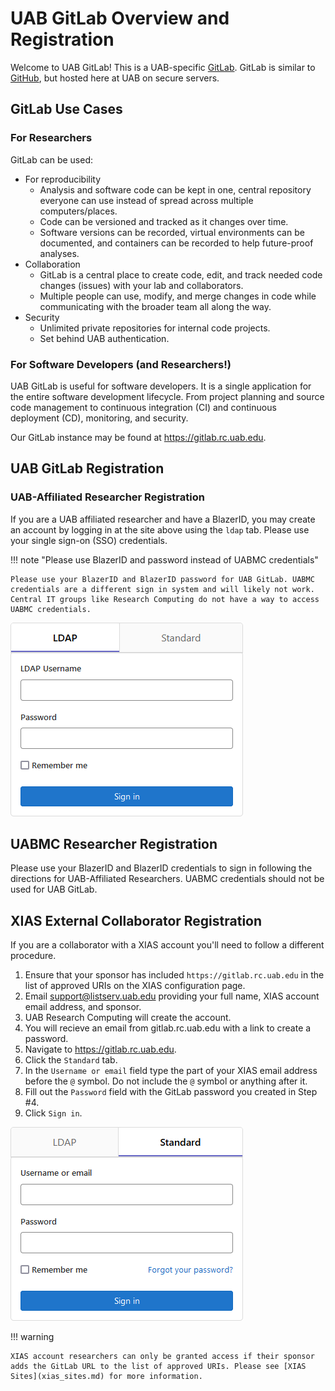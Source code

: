 # UAB GitLab Overview and Registration

Welcome to UAB GitLab! This is a UAB-specific [GitLab](https://about.gitlab.com/). GitLab is similar to [GitHub](https://github.com/), but hosted here at UAB on secure servers.

## GitLab Use Cases

### For Researchers

GitLab can be used:

- For reproducibility
    - Analysis and software code can be kept in one, central repository everyone can use instead of spread across multiple computers/places.
    - Code can be versioned and tracked as it changes over time.
    - Software versions can be recorded, virtual environments can be documented, and containers can be recorded to help future-proof analyses.
- Collaboration
    - GitLab is a central place to create code, edit, and track needed code changes (issues) with your lab and collaborators.
    - Multiple people can use, modify, and merge changes in code while communicating with the broader team all along the way.
- Security
    - Unlimited private repositories for internal code projects.
    - Set behind UAB authentication.

### For Software Developers (and Researchers!)

UAB GitLab is useful for software developers. It is a single application for the entire software development lifecycle. From project planning and source code management to continuous integration (CI) and continuous deployment (CD), monitoring, and security.

Our GitLab instance may be found at <https://gitlab.rc.uab.edu>.

## UAB GitLab Registration

### UAB-Affiliated Researcher Registration

If you are a UAB affiliated researcher and have a BlazerID, you may create an account by logging in at the site above using the `ldap` tab. Please use your single sign-on (SSO) credentials.

<!-- markdownlint-disable MD046 -->
!!! note "Please use BlazerID and password instead of UABMC credentials"

    Please use your BlazerID and BlazerID password for UAB GitLab. UABMC credentials are a different sign in system and will likely not work. Central IT groups like Research Computing do not have a way to access UABMC credentials.
<!-- markdownlint-enable MD046 -->

![!gitlab login pane with ldap tab selected ><](images/gitlab_researcher_ldap.png)

## UABMC Researcher Registration

Please use your BlazerID and BlazerID credentials to sign in following the directions for UAB-Affiliated Researchers. UABMC credentials should not be used for UAB GitLab.

## XIAS External Collaborator Registration

If you are a collaborator with a XIAS account you'll need to follow a different procedure.

1. Ensure that your sponsor has included `https://gitlab.rc.uab.edu` in the list of approved URIs on the XIAS configuration page.
2. Email support@listserv.uab.edu providing your full name, XIAS account email address, and sponsor.
3. UAB Research Computing will create the account.
4. You will recieve an email from gitlab.rc.uab.edu with a link to create a password.
5. Navigate to <https://gitlab.rc.uab.edu>.
6. Click the `Standard` tab.
7. In the `Username or email` field type the part of your XIAS email address before the `@` symbol. Do not include the `@` symbol or anything after it.
8. Fill out the `Password` field with the GitLab password you created in Step #4.
9. Click `Sign in`.

![!gitlab login pane with standard tab selected ><](images/gitlab_researcher_standard.png)

<!-- markdownlint-disable MD046 -->
!!! warning

    XIAS account researchers can only be granted access if their sponsor adds the GitLab URL to the list of approved URIs. Please see [XIAS Sites](xias_sites.md) for more information.
<!-- markdownlint-enable MD046 -->
